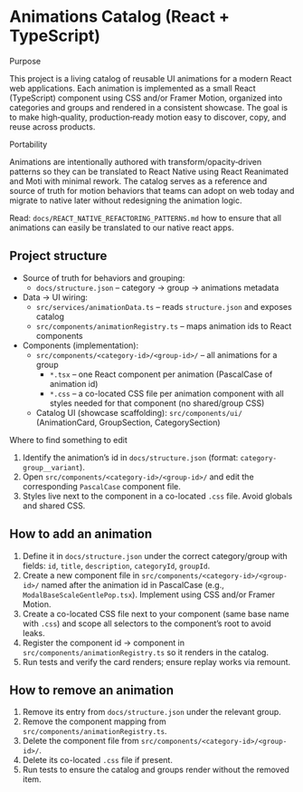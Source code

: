# Animations Catalog (React + TypeScript)

Purpose

This project is a living catalog of reusable UI animations for a modern React web applications. Each animation is implemented as a small React (TypeScript) component using CSS and/or Framer Motion, organized into categories and groups and rendered in a consistent showcase. The goal is to make high‑quality, production‑ready motion easy to discover, copy, and reuse across products.

Portability

Animations are intentionally authored with transform/opacity‑driven patterns so they can be translated to React Native using React Reanimated and Moti with minimal rework. The catalog serves as a reference and source of truth for motion behaviors that teams can adopt on web today and migrate to native later without redesigning the animation logic.

Read: `docs/REACT_NATIVE_REFACTORING_PATTERNS.md` how to ensure that all animations can easily be translated to our native react apps.

## Project structure

- Source of truth for behaviors and grouping:
  - `docs/structure.json` – category → group → animations metadata
- Data → UI wiring:
  - `src/services/animationData.ts` – reads `structure.json` and exposes catalog
  - `src/components/animationRegistry.ts` – maps animation ids to React components
- Components (implementation):
  - `src/components/<category-id>/<group-id>/` – all animations for a group
    - `*.tsx` – one React component per animation (PascalCase of animation id)
    - `*.css` – a co-located CSS file per animation component with all styles needed for that component (no shared/group CSS)
  - Catalog UI (showcase scaffolding): `src/components/ui/` (AnimationCard, GroupSection, CategorySection)

Where to find something to edit

1. Identify the animation’s id in `docs/structure.json` (format: `category-group__variant`).
2. Open `src/components/<category-id>/<group-id>/` and edit the corresponding `PascalCase` component file.
3. Styles live next to the component in a co-located `.css` file. Avoid globals and shared CSS.

## How to add an animation

1. Define it in `docs/structure.json` under the correct category/group with fields: `id`, `title`, `description`, `categoryId`, `groupId`.
2. Create a new component file in `src/components/<category-id>/<group-id>/` named after the animation id in PascalCase (e.g., `ModalBaseScaleGentlePop.tsx`). Implement using CSS and/or Framer Motion.
3. Create a co-located CSS file next to your component (same base name with `.css`) and scope all selectors to the component’s root to avoid leaks.
4. Register the component id → component in `src/components/animationRegistry.ts` so it renders in the catalog.
5. Run tests and verify the card renders; ensure replay works via remount.

## How to remove an animation

1. Remove its entry from `docs/structure.json` under the relevant group.
2. Remove the component mapping from `src/components/animationRegistry.ts`.
3. Delete the component file from `src/components/<category-id>/<group-id>/`.
4. Delete its co-located `.css` file if present.
5. Run tests to ensure the catalog and groups render without the removed item.
